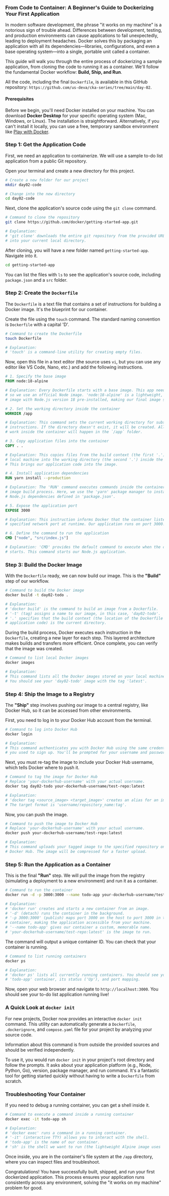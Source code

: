 

### From Code to Container: A Beginner's Guide to Dockerizing Your First Application

In modern software development, the phrase "it works on my machine" is a notorious sign of trouble ahead. Differences between development, testing, and production environments can cause applications to fail unexpectedly, leading to deployment headaches. Docker solves this by packaging an application with all its dependencies—libraries, configurations, and even a base operating system—into a single, portable unit called a container.

This guide will walk you through the entire process of dockerizing a sample application, from cloning the code to running it as a container. We'll follow the fundamental Docker workflow: **Build, Ship, and Run**.

All the code, including the final `Dockerfile`, is available in this GitHub repository: `https://github.com/us-deva/cka-series/tree/main/day-02`.

#### Prerequisites

Before we begin, you'll need Docker installed on your machine. You can download **Docker Desktop** for your specific operating system (Mac, Windows, or Linux). The installation is straightforward. Alternatively, if you can't install it locally, you can use a free, temporary sandbox environment like [Play with Docker](https://labs.play-with-docker.com/).

### Step 1: Get the Application Code

First, we need an application to containerize. We will use a sample to-do list application from a public Git repository.

Open your terminal and create a new directory for this project.

```bash
# Create a new folder for our project
mkdir day02-code

# Change into the new directory
cd day02-code
```

Next, clone the application's source code using the `git clone` command.

```bash
# Command to clone the repository
git clone https://github.com/docker/getting-started-app.git

# Explanation:
# 'git clone' downloads the entire git repository from the provided URL 
# into your current local directory.
```

After cloning, you will have a new folder named `getting-started-app`. Navigate into it.

```bash
cd getting-started-app
```

You can list the files with `ls` to see the application's source code, including `package.json` and a `src` folder.

### Step 2: Create the `Dockerfile`

The `Dockerfile` is a text file that contains a set of instructions for building a Docker image. It's the blueprint for our container.

Create the file using the `touch` command. The standard naming convention is `Dockerfile` with a capital 'D'.

```bash
# Command to create the Dockerfile
touch Dockerfile

# Explanation:
# 'touch' is a command-line utility for creating empty files.
```

Now, open this file in a text editor (the source uses `vi`, but you can use any editor like VS Code, Nano, etc.) and add the following instructions.

```dockerfile
# 1. Specify the base image
FROM node:18-alpine

# Explanation: Every Dockerfile starts with a base image. This app needs Node.js,
# so we use an official Node image. 'node:18-alpine' is a lightweight, Linux-based
# image with Node.js version 18 pre-installed, making our final image smaller.

# 2. Set the working directory inside the container
WORKDIR /app

# Explanation: This command sets the current working directory for subsequent
# instructions. If the directory doesn't exist, it will be created. All our
# work inside the container will happen in the `/app` folder.

# 3. Copy application files into the container
COPY . .

# Explanation: This copies files from the build context (the first '.') on your
# local machine into the working directory (the second '.') inside the container.
# This brings our application code into the image.

# 4. Install application dependencies
RUN yarn install --production

# Explanation: The 'RUN' command executes commands inside the container during the
# image build process. Here, we use the 'yarn' package manager to install the
# Node.js dependencies defined in 'package.json'.

# 5. Expose the application port
EXPOSE 3000

# Explanation: This instruction informs Docker that the container listens on the
# specified network port at runtime. Our application runs on port 3000.

# 6. Define the command to run the application
CMD ["node", "src/index.js"]

# Explanation: 'CMD' provides the default command to execute when the container
# starts. This command starts our Node.js application.
```

### Step 3: Build the Docker Image

With the `Dockerfile` ready, we can now build our image. This is the **"Build"** step of our workflow.

```bash
# Command to build the Docker image
docker build -t day02-todo .

# Explanation:
# 'docker build' is the command to build an image from a Dockerfile.
# '-t' (tag) assigns a name to our image, in this case, 'day02-todo'.
# '.' specifies that the build context (the location of the Dockerfile and
# application code) is the current directory.
```

During the build process, Docker executes each instruction in the `Dockerfile`, creating a new layer for each step. This layered architecture makes builds and transfers more efficient. Once complete, you can verify that the image was created.

```bash
# Command to list local Docker images
docker images

# Explanation:
# This command lists all the Docker images stored on your local machine.
# You should see your 'day02-todo' image with the tag 'latest'.
```

### Step 4: Ship the Image to a Registry

The **"Ship"** step involves pushing our image to a central registry, like Docker Hub, so it can be accessed from other environments.

First, you need to log in to your Docker Hub account from the terminal.

```bash
# Command to log into Docker Hub
docker login

# Explanation:
# This command authenticates you with Docker Hub using the same credentials
# you used to sign up. You'll be prompted for your username and password.
```

Next, you must re-tag the image to include your Docker Hub username, which tells Docker where to push it.

```bash
# Command to tag the image for Docker Hub
# Replace 'your-dockerhub-username' with your actual username.
docker tag day02-todo your-dockerhub-username/test-repo:latest

# Explanation:
# 'docker tag <source_image> <target_image>' creates an alias for an image.
# The target format is 'username/repository_name:tag'.
```

Now, you can push the image.

```bash
# Command to push the image to Docker Hub
# Replace 'your-dockerhub-username' with your actual username.
docker push your-dockerhub-username/test-repo:latest

# Explanation:
# This command uploads your tagged image to the specified repository on
# Docker Hub. The image will be compressed for a faster upload.
```

### Step 5: Run the Application as a Container

This is the final **"Run"** step. We will pull the image from the registry (simulating a deployment to a new environment) and run it as a container.

```bash
# Command to run the container
docker run -d -p 3000:3000 --name todo-app your-dockerhub-username/test-repo:latest

# Explanation:
# 'docker run' creates and starts a new container from an image.
# '-d' (detach) runs the container in the background.
# '-p 3000:3000' (publish) maps port 3000 on the host to port 3000 in the
# container, making the application accessible from your machine.
# '--name todo-app' gives our container a custom, memorable name.
# 'your-dockerhub-username/test-repo:latest' is the image to run.
```

The command will output a unique container ID. You can check that your container is running.

```bash
# Command to list running containers
docker ps

# Explanation:
# 'docker ps' lists all currently running containers. You should see your
# 'todo-app' container, its status ('Up'), and port mapping.
```

Now, open your web browser and navigate to `http://localhost:3000`. You should see your to-do list application running live!

### A Quick Look at `docker init`

For new projects, Docker now provides an interactive `docker init` command. This utility can automatically generate a `Dockerfile`, `.dockerignore`, and `compose.yaml` file for your project by analyzing your source code.

Information about this command is from outside the provided sources and should be verified independently.

To use it, you would run `docker init` in your project's root directory and follow the prompts. It asks about your application platform (e.g., Node, Python, Go), version, package manager, and run command. It's a fantastic tool for getting started quickly without having to write a `Dockerfile` from scratch.

### Troubleshooting Your Container

If you need to debug a running container, you can get a shell inside it.

```bash
# Command to execute a command inside a running container
docker exec -it todo-app sh

# Explanation:
# 'docker exec' runs a command in a running container.
# '-it' (interactive TTY) allows you to interact with the shell.
# 'todo-app' is the name of our container.
# 'sh' is the shell we want to run (the lightweight Alpine image uses 'sh' instead of 'bash').
```

Once inside, you are in the container's file system at the `/app` directory, where you can inspect files and troubleshoot.

Congratulations! You have successfully built, shipped, and run your first dockerized application. This process ensures your application runs consistently across any environment, solving the "it works on my machine" problem for good.